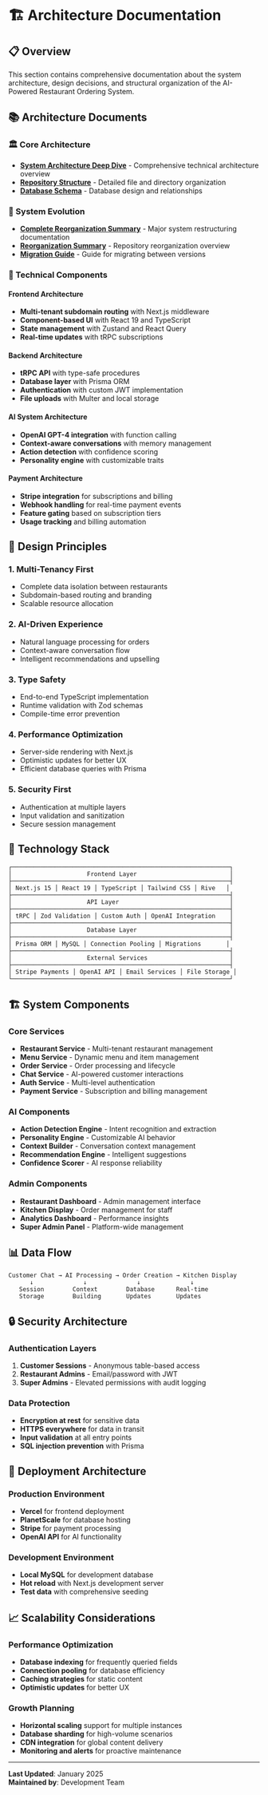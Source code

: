 # 🏗️ Architecture Documentation

## 📋 Overview

This section contains comprehensive documentation about the system architecture, design decisions, and structural organization of the AI-Powered Restaurant Ordering System.

## 📚 Architecture Documents

### 🏛️ Core Architecture
- **[System Architecture Deep Dive](./PROJECT_ARCHITECTURE_DEEP_DIVE.md)** - Comprehensive technical architecture overview
- **[Repository Structure](./REPO_TREE.md)** - Detailed file and directory organization
- **[Database Schema](./DATABASE_SCHEMA.md)** - Database design and relationships

### 🔄 System Evolution
- **[Complete Reorganization Summary](./COMPLETE_REORGANIZATION_SUMMARY.md)** - Major system restructuring documentation
- **[Reorganization Summary](./REORGANIZATION_SUMMARY.md)** - Repository reorganization overview
- **[Migration Guide](./MIGRATION_GUIDE.md)** - Guide for migrating between versions

### 🧱 Technical Components

#### Frontend Architecture
- **Multi-tenant subdomain routing** with Next.js middleware
- **Component-based UI** with React 19 and TypeScript
- **State management** with Zustand and React Query
- **Real-time updates** with tRPC subscriptions

#### Backend Architecture
- **tRPC API** with type-safe procedures
- **Database layer** with Prisma ORM
- **Authentication** with custom JWT implementation
- **File uploads** with Multer and local storage

#### AI System Architecture
- **OpenAI GPT-4 integration** with function calling
- **Context-aware conversations** with memory management
- **Action detection** with confidence scoring
- **Personality engine** with customizable traits

#### Payment Architecture
- **Stripe integration** for subscriptions and billing
- **Webhook handling** for real-time payment events
- **Feature gating** based on subscription tiers
- **Usage tracking** and billing automation

## 🎯 Design Principles

### 1. **Multi-Tenancy First**
- Complete data isolation between restaurants
- Subdomain-based routing and branding
- Scalable resource allocation

### 2. **AI-Driven Experience**
- Natural language processing for orders
- Context-aware conversation flow
- Intelligent recommendations and upselling

### 3. **Type Safety**
- End-to-end TypeScript implementation
- Runtime validation with Zod schemas
- Compile-time error prevention

### 4. **Performance Optimization**
- Server-side rendering with Next.js
- Optimistic updates for better UX
- Efficient database queries with Prisma

### 5. **Security First**
- Authentication at multiple layers
- Input validation and sanitization
- Secure session management

## 🔧 Technology Stack

```
┌─────────────────────────────────────────────────────────────┐
│                     Frontend Layer                          │
├─────────────────────────────────────────────────────────────┤
│ Next.js 15 │ React 19 │ TypeScript │ Tailwind CSS │ Rive   │
├─────────────────────────────────────────────────────────────┤
│                     API Layer                               │
├─────────────────────────────────────────────────────────────┤
│ tRPC │ Zod Validation │ Custom Auth │ OpenAI Integration    │
├─────────────────────────────────────────────────────────────┤
│                     Database Layer                          │
├─────────────────────────────────────────────────────────────┤
│ Prisma ORM │ MySQL │ Connection Pooling │ Migrations       │
├─────────────────────────────────────────────────────────────┤
│                     External Services                       │
├─────────────────────────────────────────────────────────────┤
│ Stripe Payments │ OpenAI API │ Email Services │ File Storage │
└─────────────────────────────────────────────────────────────┘
```

## 🏗️ System Components

### Core Services
- **Restaurant Service** - Multi-tenant restaurant management
- **Menu Service** - Dynamic menu and item management
- **Order Service** - Order processing and lifecycle
- **Chat Service** - AI-powered customer interactions
- **Auth Service** - Multi-level authentication
- **Payment Service** - Subscription and billing management

### AI Components
- **Action Detection Engine** - Intent recognition and extraction
- **Personality Engine** - Customizable AI behavior
- **Context Builder** - Conversation context management
- **Recommendation Engine** - Intelligent suggestions
- **Confidence Scorer** - AI response reliability

### Admin Components
- **Restaurant Dashboard** - Admin management interface
- **Kitchen Display** - Order management for staff
- **Analytics Dashboard** - Performance insights
- **Super Admin Panel** - Platform-wide management

## 📊 Data Flow

```
Customer Chat → AI Processing → Order Creation → Kitchen Display
      ↓              ↓              ↓              ↓
   Session        Context        Database      Real-time
   Storage        Building       Updates       Updates
```

## 🔒 Security Architecture

### Authentication Layers
1. **Customer Sessions** - Anonymous table-based access
2. **Restaurant Admins** - Email/password with JWT
3. **Super Admins** - Elevated permissions with audit logging

### Data Protection
- **Encryption at rest** for sensitive data
- **HTTPS everywhere** for data in transit
- **Input validation** at all entry points
- **SQL injection prevention** with Prisma

## 🚀 Deployment Architecture

### Production Environment
- **Vercel** for frontend deployment
- **PlanetScale** for database hosting
- **Stripe** for payment processing
- **OpenAI API** for AI functionality

### Development Environment
- **Local MySQL** for development database
- **Hot reload** with Next.js development server
- **Test data** with comprehensive seeding

## 📈 Scalability Considerations

### Performance Optimization
- **Database indexing** for frequently queried fields
- **Connection pooling** for database efficiency
- **Caching strategies** for static content
- **Optimistic updates** for better UX

### Growth Planning
- **Horizontal scaling** support for multiple instances
- **Database sharding** for high-volume scenarios
- **CDN integration** for global content delivery
- **Monitoring and alerts** for proactive maintenance

---

**Last Updated**: January 2025  
**Maintained by**: Development Team 